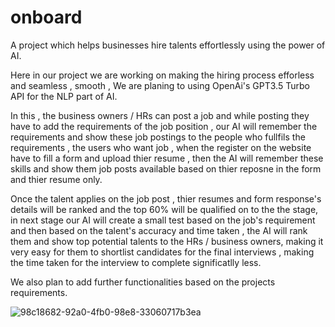 # onboard
A project which helps businesses hire talents effortlessly using the power of AI.

Here in our project we are working on making the hiring process efforless and seamless , smooth , We are planing to using OpenAi's GPT3.5 Turbo API for the NLP part of AI. 

In this , the business owners / HRs can post a job and while posting they have to add the requirements of the job position , our AI will remember the requirements and show these job postings to the people who fullfils the requirements , the users who want job , when the register on the website have to fill a form and upload thier resume , then the AI will remember these skills and  show them job posts available based on thier reposne in the form and thier resume only. 

Once the talent applies on the job post , thier resumes and form response's details will be ranked and the top 60% will be qualified on to the the stage, in next stage our AI will create a small test based on the job's requirement and then based on the talent's accuracy and time taken , the AI will rank them and show top potential talents to the HRs / business owners, making it very easy for them to shortlist candidates for the final interviews , making the time taken for the interview to complete significatlly less.

We also plan to add further functionalities based on the projects requirements.

![98c18682-92a0-4fb0-98e8-33060717b3ea](https://github.com/justanuragmaurya/onboard/assets/143787059/a8b51d4f-1edd-410a-a585-7bfa10b1d2bb)
